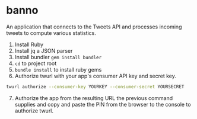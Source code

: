 # banno
 An application that connects to the Tweets API and processes incoming tweets to compute various statistics.

1. Install Ruby
2. Install jq a JSON parser
3. Install bundler `gem install bundler`
4. `cd` to project root
5. `bundle install` to install ruby gems
6. Authorize twurl with your app's consumer API key and secret key.

```bash
twurl authorize --consumer-key YOURKEY --consumer-secret YOURSECRET
```

7. Authorize the app from the resulting URL the previous command supplies and copy and paste the PIN from the browser to the console to authorize twurl.
